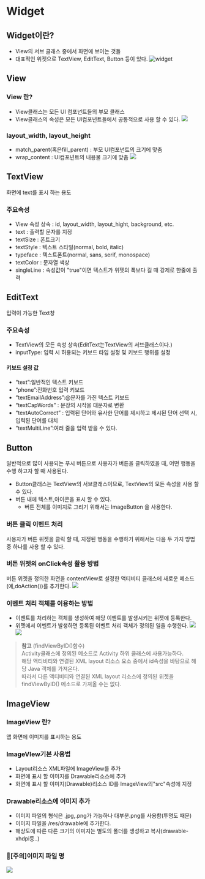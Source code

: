 # Widget
## Widget이란?
* View의 서브 클래스 중에서 화면에 보이는 것들
* 대표적인 위젯으로 TextView, EditText, Button 등이 있다.
![widget](https://teamsparta.notion.site/image/https%3A%2F%2Fs3-us-west-2.amazonaws.com%2Fsecure.notion-static.com%2Fdf1dae2c-2162-4a63-b048-d05e8e2e9201%2FUntitled.png?table=block&id=0bdbe125-1351-47b5-bcb2-4f8837396864&spaceId=83c75a39-3aba-4ba4-a792-7aefe4b07895&width=2000&userId=&cache=v2)

## View
### View 란?
* View클래스는 모든 UI 컴포넌트들의 부모 클래스
* View클래스의 속성은 모든 UI컴포넌트들에서 공통적으로 사용 할 수 있다.
![](https://teamsparta.notion.site/image/https%3A%2F%2Fs3-us-west-2.amazonaws.com%2Fsecure.notion-static.com%2F116e9176-fecc-43ec-a5ea-b3359a045770%2FUntitled.png?table=block&id=43f86067-7201-4667-aefc-00138694eb8b&spaceId=83c75a39-3aba-4ba4-a792-7aefe4b07895&width=2000&userId=&cache=v2)

### layout_width, layout_height
* match_parent(혹은fill_parent) : 부모 UI컴포넌트의 크기에 맞춤
* wrap_content : UI컴포넌트의 내용물 크기에 맞춤
![](https://teamsparta.notion.site/image/https%3A%2F%2Fs3-us-west-2.amazonaws.com%2Fsecure.notion-static.com%2Fffdc91c7-fb81-43a0-8455-4ff5107ad17e%2FUntitled.png?table=block&id=d856212b-326d-445b-9d76-b656482f7831&spaceId=83c75a39-3aba-4ba4-a792-7aefe4b07895&width=2000&userId=&cache=v2)

## TextView
화면에 text를 표시 하는 용도
### 주요속성 
* View 속성 상속 : id, layout_width, layout_hight, background, etc.
* text : 출력할 문자를 지정
* textSize : 폰트크기
* textStyle : 텍스트 스타일(normal, bold, italic)
* typeface : 텍스트폰트(normal, sans, serif, monospace)
* textColor : 문자열 색상
* singleLine : 속성값이 "true"이면 텍스트가 위젯의 폭보다 길 때 강제로 한줄에 출력

## EditText
입력이 가능한 Text창
### 주요속성 
* TextView의 모든 속성 상속(EditText는TextView의 서브클래스이다.)
* inputType: 입력 시 허용되는 키보드 타입 설정 및 키보드 행위를 설정
#### 키보드 설정 값
* “text”:일반적인 텍스트 키보드
* “phone”:전화번호 입력 키보드
* “textEmailAddress”:@문자를 가진 텍스트 키보드
* “textCapWords” : 문장의 시작을 대문자로 변환
* “textAutoCorrect” : 입력된 단어와 유사한 단어를 제시하고 제시된 단어 선택 시,입력된 단어를 대치
* “textMultiLine”:여러 줄을 입력 받을 수 있다.

## Button
일반적으로 많이 사용되는 푸시 버튼으로 사용자가 버튼을 클릭하였을 때, 어떤 행동을 수행 하고자 할 때 사용된다.
* Button클래스는 TextView의 서브클래스이므로, TextView의 모든 속성을 사용 할 수 있다.
* 버튼 내에 텍스트,아이콘을 표시 할 수 있다.
    * 버튼 전체를 이미지로 그리기 위해서는 ImageButton 을 사용한다.

### 버튼 클릭 이벤트 처리
사용자가 버튼 위젯을 클릭 할 때, 지정된 행동을 수행하기 위해서는 다음 두 가지 방법 중 하나를 사용 할 수 있다.

### 버튼 위젯의 onClick속성 활용 방법
버튼 위젯을 정의한 화면을 contentView로 설정한 액티비티 클래스에 새로운 메소드(예,doAction())를 추가한다.
![](https://teamsparta.notion.site/image/https%3A%2F%2Fs3-us-west-2.amazonaws.com%2Fsecure.notion-static.com%2Fe8e2c9ce-6673-42e7-b17e-722dd3a8b4b7%2FUntitled.png?table=block&id=d77adc38-d6d7-4ab2-950f-d4adac5e933e&spaceId=83c75a39-3aba-4ba4-a792-7aefe4b07895&width=1680&userId=&cache=v2)

### 이벤트 처리 객체를 이용하는 방법
* 이벤트를 처리하는 객체를 생성하여 해당 이벤트를 발생시키는 위젯에 등록한다.
* 위젯에서 이벤트가 발생하면 등록된 이벤트 처리 객체가 정의된 일을 수행한다.
![](https://teamsparta.notion.site/image/https%3A%2F%2Fs3-us-west-2.amazonaws.com%2Fsecure.notion-static.com%2F8ed78d20-b10d-4fb3-9830-7f7b34f498f2%2FUntitled.png?table=block&id=b979dc8d-fb73-4dcf-b959-9119ae8ccc9c&spaceId=83c75a39-3aba-4ba4-a792-7aefe4b07895&width=2000&userId=&cache=v2)
![](https://teamsparta.notion.site/image/https%3A%2F%2Fs3-us-west-2.amazonaws.com%2Fsecure.notion-static.com%2F816103af-1031-4ee6-815d-d6925ada48bb%2FUntitled.png?table=block&id=4690126b-a3e5-48bc-bfde-d61b861f07bb&spaceId=83c75a39-3aba-4ba4-a792-7aefe4b07895&width=2000&userId=&cache=v2)
> **참고**  (findViewByID()함수)  
Activity클래스에 정의된 메소드로 Activity 하위 클래스에 사용가능하다.  
해당 액티비티와 연결된 XML layout 리소스 요소 중에서 id속성을 바탕으로 해당 Java 객체를 가져온다.  
따라서 다른 액티비티와 연결된 XML layout 리소스에 정의된 위젯을 findViewByID() 메소드로 가져올 수는 없다.

## ImageView
### ImageView 란?
앱 화면에 이미지를 표시하는 용도

### ImageVIew기본 사용법
* Layout리소스 XML파일에 ImageView를 추가
* 화면에 표시 할 이미지를 Drawable리소스에 추가
* 화면에 표시 할 이미지(Drawable)리소스 ID를 ImageView의"src"속성에 지정

### Drawable리소스에 이미지 추가
* 이미지 파일의 형식은 .jpg,.png가 가능하나 대부분.png를 사용함(투명도 때문)
* 이미지 파일을 /res/drawable에 추가한다.
* 해상도에 따른 다른 크기의 이미지는 별도의 폴더를 생성하고 복사(drawable-xhdpi등..)

### 🚨[주의]이미지 파일 명
![](https://teamsparta.notion.site/image/https%3A%2F%2Fs3-us-west-2.amazonaws.com%2Fsecure.notion-static.com%2F1a0445b3-46f5-4a89-8037-a2ced4cf4417%2FUntitled.png?table=block&id=4852a6a1-3fa8-4f04-ab17-f37b5b3dc8c5&spaceId=83c75a39-3aba-4ba4-a792-7aefe4b07895&width=1310&userId=&cache=v2)